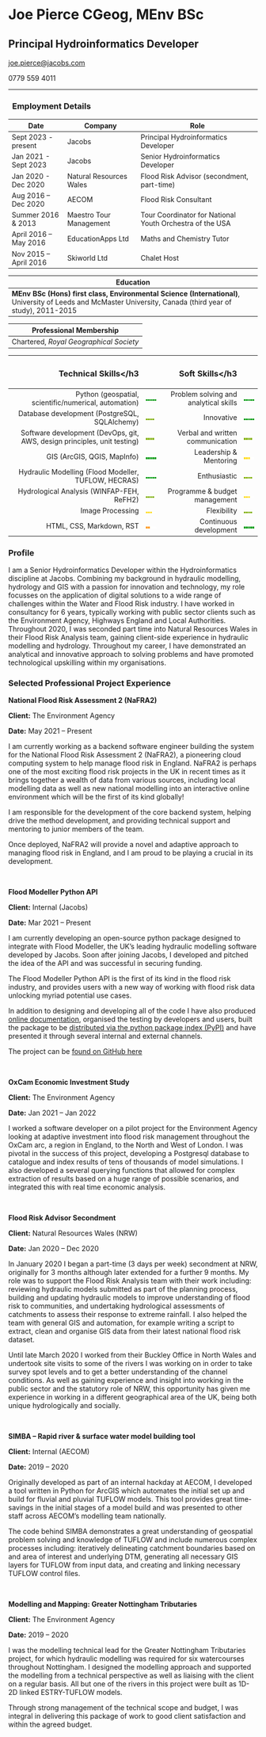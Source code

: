 <!-- title: Joe Pierce CV -->



# **Joe Pierce** CGeog, MEnv BSc
## Principal Hydroinformatics Developer
joe.pierce@jacobs.com

0779 559 4011

---





### &nbsp;&nbsp;**Employment Details**
| Date | Company | Role |
| --- | --- | --- |
| Sept 2023 - present | Jacobs | Principal Hydroinformatics Developer |
| Jan 2021 - Sept 2023 | Jacobs | Senior Hydroinformatics Developer |
| Jan 2020 - Dec 2020 | Natural Resources Wales | Flood Risk Advisor (secondment, part-time)  |
| Aug 2016 – Dec 2020 | AECOM | Flood Risk Consultant |
| Summer 2016 & 2013 | Maestro Tour Management | Tour Coordinator for National Youth Orchestra of the USA |
| April 2016 – May 2016 | EducationApps Ltd | Maths and Chemistry Tutor |
| Nov 2015 – April 2016 | Skiworld Ltd | Chalet Host |



| Education |
|---|
| **MEnv BSc (Hons) first class, Environmental Science (International)**, University of Leeds and McMaster University, Canada (third year of study), 2011-2015 |
>


| Professional Membership |
|---|
|Chartered, *Royal Geographical Society* |

>



| <h3>**Technical Skills**</h3| | <h3>**Soft Skills**</h3| |
| ---: | :--- | ---: | :--- |
| Python (geospatial, scientific/numerical, automation) | ![](5.png) |Problem solving and analytical skills | ![](5.png) |
| Database development (PostgreSQL, SQLAlchemy) | ![](4.png) | Innovative | ![](5.png) |
| Software development (DevOps, git, AWS, design principles, unit testing) | ![](4.png)  | Verbal and written communication | ![](4.png) |
| GIS (ArcGIS, QGIS, MapInfo) | ![](5.png) | Leadership & Mentoring | ![](3.png) |
| Hydraulic Modelling (Flood Modeller, TUFLOW, HECRAS) | ![](5.png) | Enthusiastic | ![](4.png) |
| Hydrological Analysis (WINFAP-FEH, ReFH2) | ![](4.png) | Programme & budget management | ![](3.png) |
| Image Processing | ![](3.png) | Flexibility | ![](4.png) |
| HTML, CSS, Markdown, RST | ![](2.png) | Continuous development | ![](5.png) |



### **Profile**

I am a Senior Hydroinformatics Developer within the Hydroinformatics discipline at Jacobs. 
Combining my background in hydraulic modelling, hydrology and GIS with a passion for innovation 
and technology, my role focusses on the application of digital solutions to a wide range 
of challenges within the Water and Flood Risk industry. 
I have worked in consultancy for 6 years, typically working with public sector clients 
such as the Environment Agency, Highways England and Local Authorities. Throughout 2020, 
I was seconded part time into Natural Resources Wales in their Flood Risk Analysis team, 
gaining client-side experience in hydraulic modelling and hydrology.
Throughout my career, I have demonstrated an analytical and innovative approach to solving 
problems and have promoted technological upskilling within my organisations.



### **Selected Professional Project Experience**





**National Flood Risk Assessment 2 (NaFRA2)**

**Client:** The Environment Agency

**Date:** May 2021 – Present

I am currently working as a backend software engineer building the system for the National 
Flood Risk Assessment 2 (NaFRA2), a pioneering cloud computing system to help manage 
flood risk in England. NaFRA2 is perhaps one of the most exciting flood risk projects 
in the UK in recent times as it brings together a wealth of data from various sources, 
including local modelling data as well as new national modelling into an interactive 
online environment which will be the first of its kind globally!

I am responsible for the development of the core backend system, helping drive the 
method development, and providing technical support and mentoring to junior members of 
the team. 

Once deployed, NaFRA2 will provide a novel and adaptive approach to managing flood risk 
in England, and I am proud to be playing a crucial in its development.
 

&nbsp;



**Flood Modeller Python API**

**Client:** Internal (Jacobs)

**Date:** Mar 2021 – Present

I am currently developing an open-source python package designed to integrate with Flood 
Modeller, the UK’s leading hydraulic modelling software developed by Jacobs. Soon after 
joining Jacobs, I developed and pitched the idea of the API and was successful in securing 
funding.

The Flood Modeller Python API is the first of its kind in the flood risk industry, and 
provides users with a new way of working with flood risk data unlocking myriad potential 
use cases.

In addition to designing and developing all of the code I have also produced 
[online documentation](https://help.floodmodeller.com/api/), organised the testing by 
developers and users, built the package to be 
[distributed via the python package index (PyPI)](https://pypi.org/project/floodmodeller-api/) 
and have presented it through several internal and external channels.

The project can be [found on GitHub here](https://github.com/People-Places-Solutions/floodmodeller-api)


&nbsp;



**OxCam Economic Investment Study**

**Client:** The Environment Agency
>
**Date:** Jan 2021 – Jan 2022

I worked a software developer on a pilot project for the Environment Agency looking at 
adaptive investment into flood risk management throughout the OxCam arc, a region in 
England, to the North and West of London. I was pivotal in the success of this project, 
developing a Postgresql database to catalogue and index results of tens of thousands of 
model simulations. I also developed a several querying functions that allowed for complex 
extraction of results based on a huge range of possible scenarios, and integrated this 
with real time economic analysis.


&nbsp;



**Flood Risk Advisor Secondment**

**Client:** Natural Resources Wales (NRW)
>
**Date:** Jan 2020 – Dec 2020
>
In January 2020 I began a part-time (3 days per week) secondment at NRW, originally for 
3 months although later extended for a further 9 months. My role was to support the Flood 
Risk Analysis team with their work including: reviewing hydraulic models submitted as 
part of the planning process, building and updating hydraulic models to improve understanding 
of flood risk to communities, and undertaking hydrological assessments of catchments to 
assess their response to extreme rainfall. I also helped the team with general GIS and 
automation, for example writing a script to extract, clean and organise GIS data from 
their latest national flood risk dataset. 
>
Until late March 2020 I worked from their Buckley Office in North Wales and undertook 
site visits to some of the rivers I was working on in order to take survey spot levels 
and to get a better understanding of the channel conditions. As well as gaining experience 
and insight into working in the public sector and the statutory role of NRW, this opportunity 
has given me experience in working in a different geographical area of the UK, being both 
unique hydrologically and socially.


&nbsp;


>
**SIMBA – Rapid river & surface water model building tool**

**Client:** Internal (AECOM)

**Date:** 2019 – 2020

Originally developed as part of an internal hackday at AECOM, I developed a tool written 
in Python for ArcGIS which automates the initial set up and build for fluvial and pluvial 
TUFLOW models. This tool provides great time-savings in the initial stages of a model 
build and was presented to other staff across AECOM’s modelling team nationally. 

The code behind SIMBA demonstrates a great understanding of geospatial problem solving 
and knowledge of TUFLOW and include numerous complex processes including: iteratively 
delineating catchment boundaries based on and area of interest and underlying DTM, generating 
all necessary GIS layers for TUFLOW from input data, and creating and linking necessary 
TUFLOW control files.


&nbsp;



**Modelling and Mapping: Greater Nottingham Tributaries**

**Client:** The Environment Agency

**Date:** 2019 – 2020

I was the modelling technical lead for the Greater Nottingham Tributaries project, for 
which hydraulic modelling was required for six watercourses throughout Nottingham. I 
designed the modelling approach and supported the modelling from a technical perspective 
as well as liaising with the client on a regular basis. All but one of the rivers in this 
project were built as 1D-2D linked ESTRY-TUFLOW models.

Through strong management of the technical scope and budget, I was integral in delivering 
this package of work to good client satisfaction and within the agreed budget.


&nbsp;

</div>


